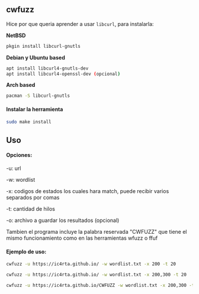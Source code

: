 ## cwfuzz

Hice por que queria aprender a usar ```libcurl```, para instalarla:

**NetBSD**

```bash
pkgin install libcurl-gnutls
```

**Debian y Ubuntu based**

```bash
apt install libcurl4-gnutls-dev
apt install libcurl4-openssl-dev (opcional)
```

**Arch based**

```bash
pacman -S libcurl-gnutls
```

#### Instalar la herramienta

```bash
sudo make install
```

## Uso

#### Opciones:

-u: url

-w: wordlist 

-x: codigos de estados los cuales hara match, puede recibir varios separados por comas

-t: cantidad de hilos

-o: archivo a guardar los resultados (opcional)

Tambien el programa incluye la palabra reservada "CWFUZZ" que tiene el mismo funcionamiento como en las herramientas wfuzz o ffuf

#### Ejemplo de uso:

```bash
cwfuzz -u https://ic4rta.github.io/ -w wordlist.txt -x 200 -t 20
```

```bash
cwfuzz -u https://ic4rta.github.io/ -w wordlist.txt -x 200,300 -t 20
```

```bash
cwfuzz -u https://ic4rta.github.io/CWFUZZ -w wordlist.txt -x 200,300 -t 20 -o /tmp/fuzz
```
